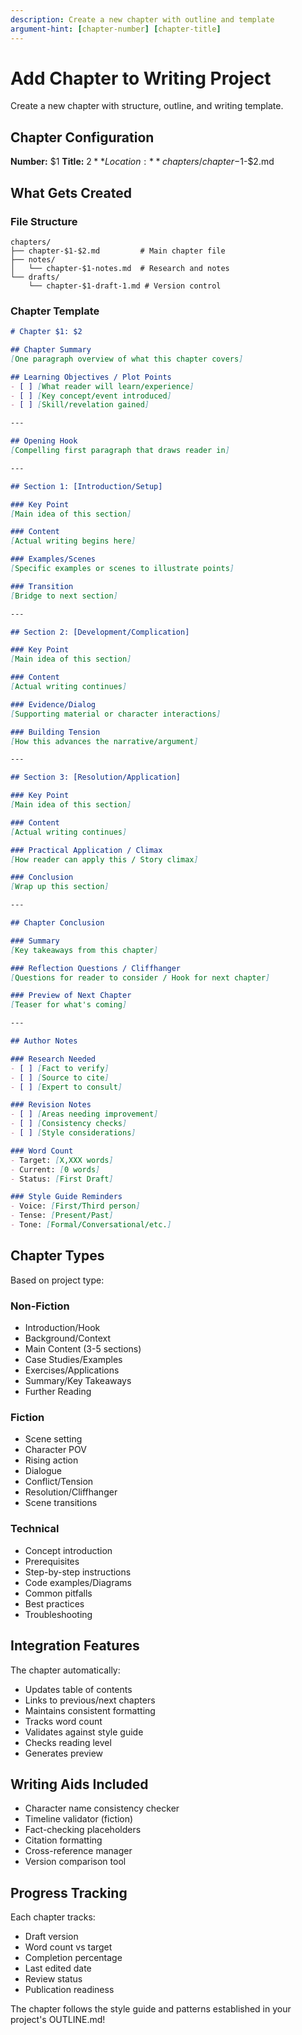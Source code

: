 ```yaml
---
description: Create a new chapter with outline and template
argument-hint: [chapter-number] [chapter-title]
---
```


# Add Chapter to Writing Project

Create a new chapter with structure, outline, and writing template.

## Chapter Configuration

**Number:** $1
**Title:** $2
**Location:** chapters/chapter-$1-$2.md

## What Gets Created

### File Structure
```
chapters/
├── chapter-$1-$2.md         # Main chapter file
├── notes/
│   └── chapter-$1-notes.md  # Research and notes
└── drafts/
    └── chapter-$1-draft-1.md # Version control
```

### Chapter Template

```markdown
# Chapter $1: $2

## Chapter Summary
[One paragraph overview of what this chapter covers]

## Learning Objectives / Plot Points
- [ ] [What reader will learn/experience]
- [ ] [Key concept/event introduced]
- [ ] [Skill/revelation gained]

---

## Opening Hook
[Compelling first paragraph that draws reader in]

---

## Section 1: [Introduction/Setup]

### Key Point
[Main idea of this section]

### Content
[Actual writing begins here]

### Examples/Scenes
[Specific examples or scenes to illustrate points]

### Transition
[Bridge to next section]

---

## Section 2: [Development/Complication]

### Key Point
[Main idea of this section]

### Content
[Actual writing continues]

### Evidence/Dialog
[Supporting material or character interactions]

### Building Tension
[How this advances the narrative/argument]

---

## Section 3: [Resolution/Application]

### Key Point
[Main idea of this section]

### Content
[Actual writing continues]

### Practical Application / Climax
[How reader can apply this / Story climax]

### Conclusion
[Wrap up this section]

---

## Chapter Conclusion

### Summary
[Key takeaways from this chapter]

### Reflection Questions / Cliffhanger
[Questions for reader to consider / Hook for next chapter]

### Preview of Next Chapter
[Teaser for what's coming]

---

## Author Notes

### Research Needed
- [ ] [Fact to verify]
- [ ] [Source to cite]
- [ ] [Expert to consult]

### Revision Notes
- [ ] [Areas needing improvement]
- [ ] [Consistency checks]
- [ ] [Style considerations]

### Word Count
- Target: [X,XXX words]
- Current: [0 words]
- Status: [First Draft]

### Style Guide Reminders
- Voice: [First/Third person]
- Tense: [Present/Past]
- Tone: [Formal/Conversational/etc.]
```

## Chapter Types

Based on project type:

### Non-Fiction
- Introduction/Hook
- Background/Context  
- Main Content (3-5 sections)
- Case Studies/Examples
- Exercises/Applications
- Summary/Key Takeaways
- Further Reading

### Fiction
- Scene setting
- Character POV
- Rising action
- Dialogue
- Conflict/Tension
- Resolution/Cliffhanger
- Scene transitions

### Technical
- Concept introduction
- Prerequisites
- Step-by-step instructions
- Code examples/Diagrams
- Common pitfalls
- Best practices
- Troubleshooting

## Integration Features

The chapter automatically:
- Updates table of contents
- Links to previous/next chapters
- Maintains consistent formatting
- Tracks word count
- Validates against style guide
- Checks reading level
- Generates preview

## Writing Aids Included

- Character name consistency checker
- Timeline validator (fiction)
- Fact-checking placeholders
- Citation formatting
- Cross-reference manager
- Version comparison tool

## Progress Tracking

Each chapter tracks:
- Draft version
- Word count vs target
- Completion percentage
- Last edited date
- Review status
- Publication readiness

The chapter follows the style guide and patterns established in your project's OUTLINE.md!